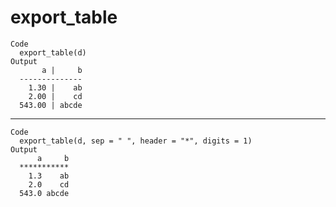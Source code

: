 # export_table

    Code
      export_table(d)
    Output
           a |     b
      --------------
        1.30 |    ab
        2.00 |    cd
      543.00 | abcde

---

    Code
      export_table(d, sep = " ", header = "*", digits = 1)
    Output
          a     b
      ***********
        1.3    ab
        2.0    cd
      543.0 abcde

